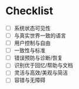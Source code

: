 # Checklist

- [ ] 系统状态可见性
- [ ] 与真实世界一致的语言
- [ ] 用户控制与自由
- [ ] 一致性与标准
- [ ] 错误预防与诊断/恢复
- [ ] 识别优于回忆/帮助与文档
- [ ] 灵活与高效/美观与简洁
- [ ] 容错与无障碍
